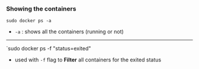 ### Showing the containers
`sudo docker ps -a`
- `-a` : shows all the containers (running or not)


---

`sudo docker ps -f "status=exited"
- used with `-f` flag to **Filter** all containers for the exited status
